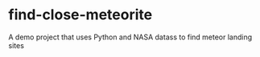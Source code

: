 # find-close-meteorite
A demo project that uses Python and NASA datass to find meteor landing sites
